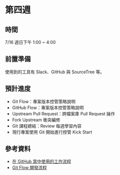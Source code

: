 # 第四週

## 時間

7/16 週日下午 1:00 ~ 4:00

## 前置準備

使用到的工具有 Slack、GitHub 與 SourceTree 等。

## 預計進度

* Git Flow：專案版本控管策略說明
* GitHub Flow：專案版本控管策略說明
* Upstream Pull Request：跨檔案庫 Pull Request 操作
* Fork Upstream 衝突編修
* Git 課程總結：Review 每週學習內容
* 現行專案使用 Git 開始進行控管 Kick Start

## 參考資料

* [在 GitHub 當中使用的工作流程](http://blog.krdai.info/post/17485259496/github-flow)
* [Git Flow 開發流程](https://ihower.tw/blog/archives/5140)

